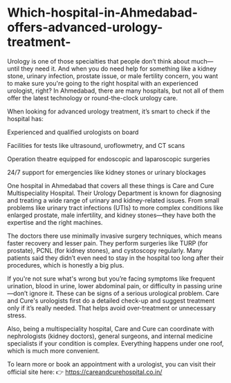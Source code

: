 # Which-hospital-in-Ahmedabad-offers-advanced-urology-treatment-

Urology is one of those specialties that people don’t think about much—until they need it. And when you do need help for something like a kidney stone, urinary infection, prostate issue, or male fertility concern, you want to make sure you're going to the right hospital with an experienced urologist, right? In Ahmedabad, there are many hospitals, but not all of them offer the latest technology or round-the-clock urology care.

When looking for advanced urology treatment, it’s smart to check if the hospital has:

Experienced and qualified urologists on board

Facilities for tests like ultrasound, uroflowmetry, and CT scans

Operation theatre equipped for endoscopic and laparoscopic surgeries

24/7 support for emergencies like kidney stones or urinary blockages

One hospital in Ahmedabad that covers all these things is Care and Cure Multispeciality Hospital. Their Urology Department is known for diagnosing and treating a wide range of urinary and kidney-related issues. From small problems like urinary tract infections (UTIs) to more complex conditions like enlarged prostate, male infertility, and kidney stones—they have both the expertise and the right machines.

The doctors there use minimally invasive surgery techniques, which means faster recovery and lesser pain. They perform surgeries like TURP (for prostate), PCNL (for kidney stones), and cystoscopy regularly. Many patients said they didn’t even need to stay in the hospital too long after their procedures, which is honestly a big plus.

If you're not sure what's wrong but you’re facing symptoms like frequent urination, blood in urine, lower abdominal pain, or difficulty in passing urine—don’t ignore it. These can be signs of a serious urological problem. Care and Cure's urologists first do a detailed check-up and suggest treatment only if it’s really needed. That helps avoid over-treatment or unnecessary stress.

Also, being a multispeciality hospital, Care and Cure can coordinate with nephrologists (kidney doctors), general surgeons, and internal medicine specialists if your condition is complex. Everything happens under one roof, which is much more convenient.

To learn more or book an appointment with a urologist, you can visit their official site here:
👉 https://careandcurehospital.co.in/

